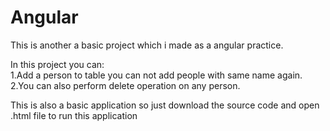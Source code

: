 # Angular
This is another a basic project which i made as a angular practice.

In this project you can: <br />
1.Add a person to table you can not add people with same name again.<br />
2.You can also perform delete operation on any person.

This is also a basic application so just download the source code and open .html file to run this application
